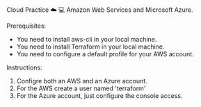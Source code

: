 Cloud Practice ☁️ 💻
Amazon Web Services and Microsoft Azure.

Prerequisites:
* You need to install aws-cli in your local machine.
* You need to install Terraform in your local machine.
* You need to configure a default profile for your AWS account.

Instructions:
1. Configre both an AWS and an Azure account.
2. For the AWS create a user named 'terraform'
3. For the Azure account, just configure the console access.
